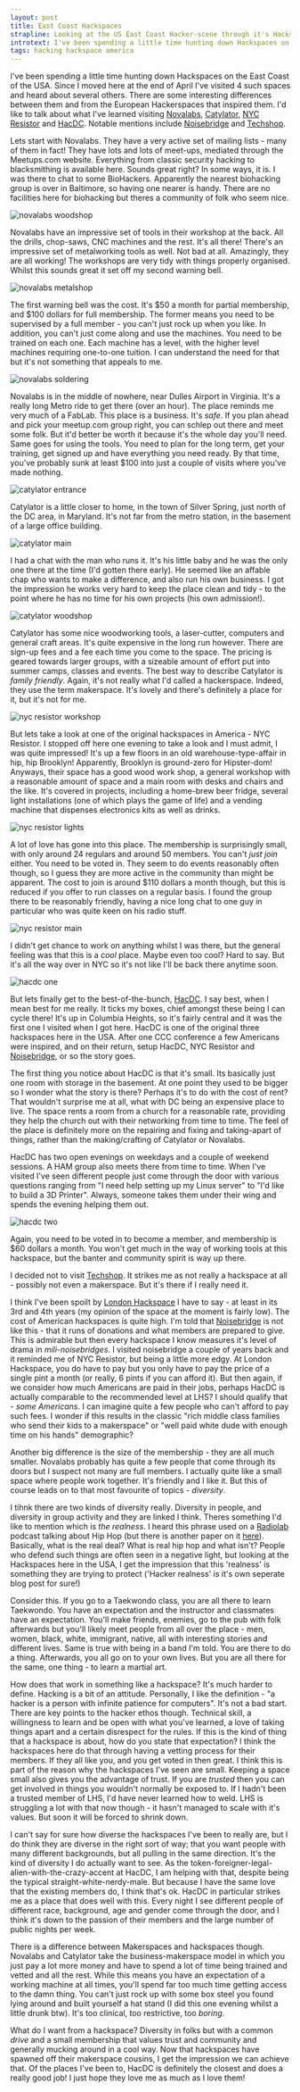 ```yaml
--- 
layout: post
title: East Coast Hackspaces
strapline: Looking at the US East Coast Hacker-scene through it's Hackspaces.
introtext: I've been spending a little time hunting down Hackspaces on the East Coast of the USA. Since I moved here at the end of April I've visited 4 such spaces and heard about several others. There are some interesting differences between them and from the European Hackerspaces that inspired them. I'd like to talk about what I've learned  
tags: hacking hackspace america
---
```


I've been spending a little time hunting down Hackspaces on the East Coast of the USA. Since I moved here at the end of April I've visited 4 such spaces and heard about several others. There are some interesting differences between them and from the European Hackerspaces that inspired them. I'd like to talk about what I've learned visiting [Novalabs](http://www.nova-labs.org/about/), [Catylator](http://catylator.com/), [NYC Resistor](https://www.nycresistor.com/) and [HacDC](http://www.hacdc.org/). Notable mentions include [Noisebridge](https://www.noisebridge.net/) and [Techshop](http://www.techshop.com).

Lets start with Novalabs. They have a very active set of mailing lists - many of them in fact! They have lots and lots of meet-ups, mediated through the Meetups.com website. Everything from classic security hacking to blacksmithing is available here. Sounds great right? In some ways, it is. I was there to chat to some BioHackers. Apparently the nearest biohacking group is over in Baltimore, so having one nearer is handy. There are no facilities here for biohacking but theres a community of folk who seem nice.

![novalabs woodshop](https://c1.staticflickr.com/5/4258/35345101142_79620fef3c.jpg)

Novalabs have an impressive set of tools in their workshop at the back. All the drills, chop-saws, CNC machines and the rest. It's all there! There's an impressive set of metalworking tools as well. Not bad at all. Amazingly, they are all working! The workshops are very tidy with things properly organised. Whilst this sounds great it set off my second warning bell.

![novalabs metalshop](https://c1.staticflickr.com/5/4230/35381501381_554c149acf.jpg)

The first warning bell was the cost. It's $50 a month for partial membership, and $100 dollars for full membership. The former means you need to be supervised by a full member - you can't just rock up when you like. In addition, you can't just come along and use the machines. You need to be trained on each one. Each machine has a level, with the higher level machines requiring one-to-one tuition. I can understand the need for that but it's not something that appeals to me. 

![novalabs soldering](https://c1.staticflickr.com/5/4236/35381456771_66bbe1d1e7.jpg)

Novalabs is in the middle of nowhere, near Dulles Airport in Virginia. It's a really long Metro ride to get there (over an hour). The place reminds me very much of a FabLab. This place is a business. It's *safe*. If you plan ahead and pick your meetup.com group right, you can schlep out there and meet some folk. But it'd better be worth it because it's the whole day you'll need. Same goes for using the tools. You need to plan for the long term, get your training, get signed up and have everything you need ready. By that time, you've probably sunk at least $100 into just a couple of visits where you've made nothing. 


![catylator entrance](https://c1.staticflickr.com/5/4288/35339109172_2c6c56fc59.jpg)

Catylator is a little closer to home, in the town of Silver Spring, just north of the DC area, in Maryland. It's not far from the metro station, in the basement of a large office building.

![catylator main](https://c1.staticflickr.com/5/4239/35119883630_7e89faf318.jpg)

I had a chat with the man who runs it. It's his little baby and he was the only one there at the time (I'd gotten there early). He seemed like an affable chap who wants to make a difference, and also run his own business. I got the impression he works very hard to keep the place clean and tidy - to the point where he has no time for his own projects (his own admission!). 

![catylator woodshop](https://c1.staticflickr.com/5/4281/34665128414_f0dd5d9f66.jpg)

Catylator has some nice woodworking tools, a laser-cutter, computers and general craft areas. It's quite expensive in the long run however. There are sign-up fees and a fee each time you come to the space. The pricing is geared towards larger groups, with a sizeable amount of effort put into summer camps, classes and events. The best way to describe Catylator is *family friendly*. Again, it's not really what I'd called a hackerspace. Indeed, they use the term makerspace. It's lovely and there's definitely a place for it, but it's not for me.

![nyc resistor workshop](https://c1.staticflickr.com/5/4203/34583384953_696c9b122d.jpg)

But lets take a look at one of the original hackspaces in America - NYC Resistor. I stopped off here one evening to take a look and I must admit, I was quite impressed! It's up a few floors in an old warehouse-type-affair in hip, hip Brooklyn! Apparently, Brooklyn is ground-zero for Hipster-dom! Anyways, their space has a good wood work shop, a general workshop with a reasonable amount of space and a main room with desks and chairs and the like. It's covered in projects, including a home-brew beer fridge, several light installations (one of which plays the game of life) and a vending machine that dispenses electronics kits as well as drinks.

![nyc resistor lights](https://c1.staticflickr.com/5/4265/34550304464_9d3e9c49f8.jpg)

A lot of love has gone into this place. The membership is surprisingly small, with only around 24 regulars and around 50 members. You can't *just join* either. You need to be voted in. They seem to do events reasonably often though, so I guess they are more active in the community than might be apparent. The cost to join is around $110 dollars a month though, but this is reduced if you offer to run classes on a regular basis. I found the group there to be reasonably friendly, having a nice long chat to one guy in particular who was quite keen on his radio stuff. 

![nyc resistor main](https://c1.staticflickr.com/5/4205/35263569451_74d7fc8b80.jpg)

I didn't get chance to work on anything whilst I was there, but the general feeling was that this is a *cool* place. Maybe even too cool? Hard to say. But it's all the way over in NYC so it's not like I'll be back there anytime soon.

![hacdc one](https://c1.staticflickr.com/5/4248/34928746216_5aec280eb1.jpg)

But lets finally get to the best-of-the-bunch, [HacDC](http://www.hacdc.org/). I say best, when I mean best for me really. It ticks my boxes, chief amongst these being I can cycle there! It's up in Columbia Heights, so it's fairly central and it was the first one I visited when I got here. HacDC is one of the original three hackspaces here in the USA. After one CCC conference a few Americans were inspired, and on their return, setup HacDC, NYC Resistor and [Noisebridge](https://www.noisebridge.net), or so the story goes.

The first thing you notice about HacDC is that it's small. Its basically just one room with storage in the basement. At one point they used to be bigger so I wonder what the story is there? Perhaps it's to do with the cost of rent? That wouldn't surprise me at all, what with DC being an expensive place to live. The space rents a room from a church for a reasonable rate, providing they help the church out with their networking from time to time. The feel of the place is definitely more on the repairing and fixing and taking-apart of things, rather than the making/crafting of Catylator or Novalabs. 

HacDC has two open evenings on weekdays and a couple of weekend sessions. A HAM group also meets there from time to time. When I've visited I've seen different people just come through the door with various questions ranging from "I need help setting up my Linux server" to "I'd like to build a 3D Printer". Always, someone takes them under their wing and spends the evening helping them out. 

![hacdc two](https://c1.staticflickr.com/5/4203/34126572774_43468f2d97.jpg)

Again, you need to be voted in to become a member, and membership is $60 dollars a month. You won't get much in the way of working tools at this hackspace, but the banter and community spirit is way up there. 

I decided not to visit [Techshop](http://www.techshop.com). It strikes me as not really a hackspace at all - possibly not even a makerspace. But it's there if I really need it.

I think I've been spoilt by [London Hackspace](https://london.hackspace.org.uk) I have to say - at least in its 3rd and 4th years (my opinion of the space at the moment is fairly low). The cost of American hackspaces is quite high. I'm told that [Noisebridge](https://www.noisebridge.net/) is not like this - that it runs of donations and what members are prepared to give. This is admirable but then every hackspace I know measures it's level of drama in *mili-noisebridges*. I visited noisebridge a couple of years back and it reminded me of NYC Resistor, but being a little more edgy. At London Hackspace, you do have to pay but you only have to pay the price of a single pint a month (or really, 6 pints if you can afford it). But then again, if we consider how much Americans are paid in their jobs, perhaps HacDC is actually comparable to the recommended level at LHS? I should qualify that - *some Americans*. I can imagine quite a few people who can't afford to pay such fees. I wonder if this results in the classic "rich middle class families who send their kids to a makerspace" or "well paid white dude with enough time on his hands" demographic?

Another big difference is the size of the membership - they are all much smaller. Novalabs probably has quite a few people that come through its doors but I suspect not many are full members. I actually quite like a small space where people work together. It's friendly and I like it. But this of course leads on to that most favourite of topics - *diversity*.

I tihnk there are two kinds of diversity really. Diversity in people, and diversity in group activity and they are linked I think. Theres something I'd like to mention which is *the realness*. I heard this phrase used on a [Radiolab](http://www.radiolab.org/story/straight-outta-chevy-chase/) podcast talking about Hip Hop (but there is another paper on it [here](http://repository.upenn.edu/curej/78/)). Basically, what is the real deal? What is real hip hop and what isn't? People who defend such things are often seen in a negative light, but looking at the Hackspaces here in the USA, I get the impression that this 'realness' is something they are trying to protect ('Hacker realness' is it's own seperate blog post for sure!)

Consider this. If you go to a Taekwondo class, you are all there to learn Taekwondo. You have an expectation and the instructor and classmates have an expectation. You'll make friends, enemies, go to the pub with folk afterwards but you'll likely meet people from all over the place - men, women, black, white, immigrant, native, all with interesting stories and different lives. Same is true with being in a band I'm told. You are there to do a thing. Afterwards, you all go on to your own lives. But you are all there for the same, one thing - to learn a martial art.

How does that work in something like a hackspace? It's much harder to define. Hacking is a bit of an attitude. Personally, I like the definition - "a hacker is a person with infinite patience for computers". It's not a bad start. There are key points to the hacker ethos though. Technical skill, a willingness to learn and be open with what you've learned, a love of taking things apart and a certain disrespect for the rules. If this is the kind of thing that a hackspace is about, how do you state that expectation? I think the hackspaces here do that through having a vetting process for their members. If they all like you, and you get voted in then great. I think this is part of the reason why the hackspaces I've seen are small. Keeping a space small also gives you the advantage of trust. If you are *trusted* then you can get involved in things you wouldn't normally be exposed to. If I hadn't been a trusted member of LHS, I'd have never learned how to weld. LHS is struggling a lot with that now though - it hasn't managed to scale with it's values. But soon it will be forced to shrink down.

I can't say for sure how diverse the hackspaces I've been to really are, but I do think they are diverse in the right sort of way; that you want people with many different backgrounds, but all pulling in the same direction. It's the kind of diversity I do actually want to see. As the token-foreigner-legal-alien-with-the-crazy-accent at HacDC, I am helping with that, despite being the typical straight-white-nerdy-male. But because I have the same love that the existing members do, I think that's ok. HacDC in particular strikes me as a place that does well with this. Every night I see different people of different race, background, age and gender come through the door, and I think it's down to the passion of their members and the large number of public nights per week. 

There is a difference between Makerspaces and hackspaces though. Novalabs and Catylator take the business-makerspace model in which you just pay a lot more money and have to spend a lot of time being trained and vetted and all the rest. While this means you have an expectation of a working machine at all times, you'll spend far too much time getting access to the damn thing. You can't just rock up with some box steel you found lying around and built yourself a hat stand (I did this one evening whilst a little drunk btw). It's too clinical, too restrictive, too *boring*. 

What do I want from a hackspace? Diversity in folks but with a common *drive* and a small membership that values trust and community and generally mucking around in a cool way. Now that hackspaces have spawned off their makerspace cousins, I get the impression we can achieve that. Of the places I've been to, HacDC is definitely the closest and does a really good job! I just hope they love me as much as I love them!

